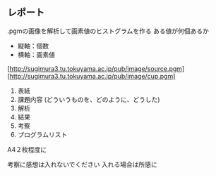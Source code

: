 ## レポート
.pgmの画像を解析して画素値のヒストグラムを作る
ある値が何個あるか
* 縦軸：個数
* 横軸：画素値

[http://sugimura3.tu.tokuyama.ac.jp/pub/image/source.pgm]
[http://sugimura3.tu.tokuyama.ac.jp/pub/image/cup.pgm]

1. 表紙
2. 課題内容 (どういうものを、どのように、どうした)
3. 解析
4. 結果
5. 考察
6. プログラムリスト

A4２枚程度に

考察に感想は入れないでください
入れる場合は所感に

